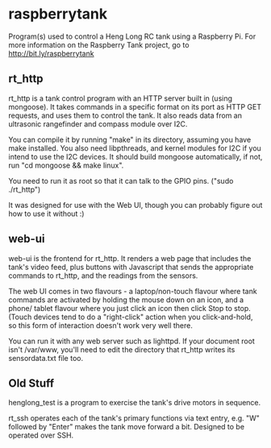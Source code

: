 raspberrytank
=============

Program(s) used to control a Heng Long RC tank using a Raspberry Pi.  For more
information on the Raspberry Tank project, go to http://bit.ly/raspberrytank

rt_http
-------

rt_http is a tank control program with an HTTP server built in (using mongoose).
It takes commands in a specific format on its port as HTTP GET requests, and
uses them to control the tank.  It also reads data from an ultrasonic
rangefinder and compass module over I2C.

You can compile it by running "make" in its directory, assuming you have make
installed.  You also need libpthreads, and kernel modules for I2C if you
intend to use the I2C devices.  It should build mongoose automatically,
if not, run "cd mongoose && make linux".

You need to run it as root so that it can talk to the GPIO pins. ("sudo ./rt_http")

It was designed for use with the Web UI, though you can probably figure out
how to use it without :)

web-ui
------

web-ui is the frontend for rt_http.  It renders a web page that includes the
tank's video feed, plus buttons with Javascript that sends the appropriate
commands to rt_http, and the readings from the sensors.

The web UI comes in two flavours - a laptop/non-touch flavour where tank
commands are activated by holding the mouse down on an icon, and a phone/
tablet flavour where you just click an icon then click Stop to stop.
(Touch devices tend to do a "right-click" action when you click-and-hold,
so this form of interaction doesn't work very well there.

You can run it with any web server such as lighttpd.  If your document root
isn't /var/www, you'll need to edit the directory that rt_http writes its
sensordata.txt file too.

Old Stuff
---------

henglong_test is a program to exercise the tank's drive motors in sequence.

rt_ssh operates each of the tank's primary functions via text entry, e.g.
"W" followed by "Enter" makes the tank move forward a bit.  Designed to be
operated over SSH.
